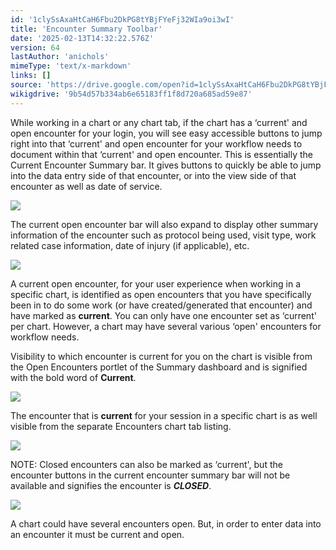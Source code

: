 ```yaml
---
id: '1clySsAxaHtCaH6Fbu2DkPG8tYBjFYeFj32WIa9oi3wI'
title: 'Encounter Summary Toolbar'
date: '2025-02-13T14:32:22.576Z'
version: 64
lastAuthor: 'anichols'
mimeType: 'text/x-markdown'
links: []
source: 'https://drive.google.com/open?id=1clySsAxaHtCaH6Fbu2DkPG8tYBjFYeFj32WIa9oi3wI'
wikigdrive: '9b54d57b334ab6e65183ff1f8d720a685ad59e87'
---
```

While working in a chart or any chart tab, if the chart has a ‘current' and open encounter for your login, you will see easy accessible buttons to jump right into that ‘current' and open encounter for your workflow needs to document within that ‘current' and open encounter.  This is essentially the Current Encounter Summary bar.  It gives buttons to quickly be able to jump into the data entry side of that encounter, or into the view side of that encounter as well as date of service.

![](../encounter-summary-toolbar.assets/047b58be5840d654143d9ecd8cf921d9.png)

The current open encounter bar will also expand to display other summary information of the encounter such as protocol being used, visit type, work related case information, date of injury  (if applicable), etc.

![](../encounter-summary-toolbar.assets/6c80e88ce6c3dad0e56ec13db83ac5a5.png)

A current open encounter, for your user experience when working in a specific chart, is identified as open encounters that you have specifically been in to do some work (or have created/generated that encounter) and have marked as **current**.   You can only have one encounter set as ‘current' per chart.  However, a chart may have several various ‘open' encounters for workflow needs.

Visibility to which encounter is current for you on the chart is visible from the Open Encounters portlet of the Summary dashboard and is signified with the bold word of **Current**.

![](../encounter-summary-toolbar.assets/7f84041cbb4d426e0865ac6d126af370.png)

The encounter that is **current** for your session in a specific chart is as well visible from the separate Encounters chart tab listing.

![](../encounter-summary-toolbar.assets/5f9a295e56037bd9c7f43728ebd1a906.png)

NOTE: Closed encounters can also be marked as ‘current', but the encounter buttons in the current encounter summary bar will not be available and signifies the encounter is ***CLOSED***.

![](../encounter-summary-toolbar.assets/0116121a10b9b841d465d7b451c6d23c.png)

A chart could have several encounters open. But, in order to enter data into an encounter it must be current and open.

